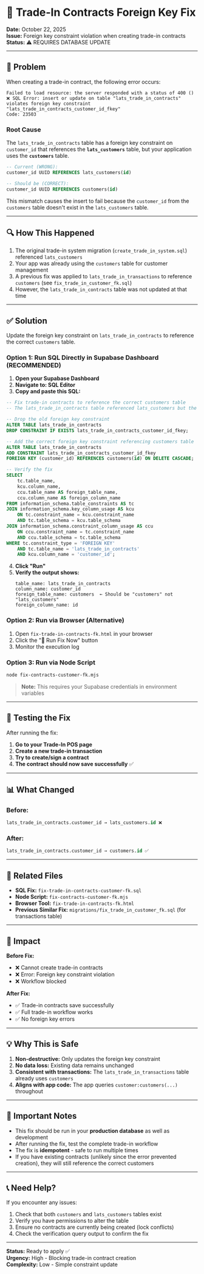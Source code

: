 # 🔧 Trade-In Contracts Foreign Key Fix

**Date:** October 22, 2025  
**Issue:** Foreign key constraint violation when creating trade-in contracts  
**Status:** ⚠️ REQUIRES DATABASE UPDATE

---

## 🐛 Problem

When creating a trade-in contract, the following error occurs:

```
Failed to load resource: the server responded with a status of 400 ()
❌ SQL Error: insert or update on table "lats_trade_in_contracts" violates foreign key constraint "lats_trade_in_contracts_customer_id_fkey"
Code: 23503
```

### Root Cause

The `lats_trade_in_contracts` table has a foreign key constraint on `customer_id` that references the **`lats_customers`** table, but your application uses the **`customers`** table.

```sql
-- Current (WRONG):
customer_id UUID REFERENCES lats_customers(id)

-- Should be (CORRECT):
customer_id UUID REFERENCES customers(id)
```

This mismatch causes the insert to fail because the `customer_id` from the `customers` table doesn't exist in the `lats_customers` table.

---

## 🔍 How This Happened

1. The original trade-in system migration (`create_trade_in_system.sql`) referenced `lats_customers`
2. Your app was already using the `customers` table for customer management
3. A previous fix was applied to `lats_trade_in_transactions` to reference `customers` (see `fix_trade_in_customer_fk.sql`)
4. However, the `lats_trade_in_contracts` table was not updated at that time

---

## ✅ Solution

Update the foreign key constraint on `lats_trade_in_contracts` to reference the correct `customers` table.

### Option 1: Run SQL Directly in Supabase Dashboard (RECOMMENDED)

1. **Open your Supabase Dashboard**
2. **Navigate to: SQL Editor**
3. **Copy and paste this SQL:**

```sql
-- Fix trade-in contracts to reference the correct customers table
-- The lats_trade_in_contracts table referenced lats_customers but the app uses customers table

-- Drop the old foreign key constraint
ALTER TABLE lats_trade_in_contracts 
DROP CONSTRAINT IF EXISTS lats_trade_in_contracts_customer_id_fkey;

-- Add the correct foreign key constraint referencing customers table
ALTER TABLE lats_trade_in_contracts 
ADD CONSTRAINT lats_trade_in_contracts_customer_id_fkey 
FOREIGN KEY (customer_id) REFERENCES customers(id) ON DELETE CASCADE;

-- Verify the fix
SELECT 
    tc.table_name,
    kcu.column_name,
    ccu.table_name AS foreign_table_name,
    ccu.column_name AS foreign_column_name
FROM information_schema.table_constraints AS tc
JOIN information_schema.key_column_usage AS kcu
    ON tc.constraint_name = kcu.constraint_name
    AND tc.table_schema = kcu.table_schema
JOIN information_schema.constraint_column_usage AS ccu
    ON ccu.constraint_name = tc.constraint_name
    AND ccu.table_schema = tc.table_schema
WHERE tc.constraint_type = 'FOREIGN KEY'
    AND tc.table_name = 'lats_trade_in_contracts'
    AND kcu.column_name = 'customer_id';
```

4. **Click "Run"**
5. **Verify the output shows:**
   ```
   table_name: lats_trade_in_contracts
   column_name: customer_id
   foreign_table_name: customers  ← Should be "customers" not "lats_customers"
   foreign_column_name: id
   ```

### Option 2: Run via Browser (Alternative)

1. Open `fix-trade-in-contracts-fk.html` in your browser
2. Click the "🚀 Run Fix Now" button
3. Monitor the execution log

### Option 3: Run via Node Script

```bash
node fix-contracts-customer-fk.mjs
```

> **Note:** This requires your Supabase credentials in environment variables

---

## 🧪 Testing the Fix

After running the fix:

1. **Go to your Trade-In POS page**
2. **Create a new trade-in transaction**
3. **Try to create/sign a contract**
4. **The contract should now save successfully** ✅

---

## 📊 What Changed

### Before:
```sql
lats_trade_in_contracts.customer_id → lats_customers.id ❌
```

### After:
```sql
lats_trade_in_contracts.customer_id → customers.id ✅
```

---

## 🔗 Related Files

- **SQL Fix:** `fix-trade-in-contracts-customer-fk.sql`
- **Node Script:** `fix-contracts-customer-fk.mjs`
- **Browser Tool:** `fix-trade-in-contracts-fk.html`
- **Previous Similar Fix:** `migrations/fix_trade_in_customer_fk.sql` (for transactions table)

---

## 🎯 Impact

**Before Fix:**
- ❌ Cannot create trade-in contracts
- ❌ Error: Foreign key constraint violation
- ❌ Workflow blocked

**After Fix:**
- ✅ Trade-in contracts save successfully
- ✅ Full trade-in workflow works
- ✅ No foreign key errors

---

## 💡 Why This is Safe

1. **Non-destructive:** Only updates the foreign key constraint
2. **No data loss:** Existing data remains unchanged
3. **Consistent with transactions:** The `lats_trade_in_transactions` table already uses `customers`
4. **Aligns with app code:** The app queries `customer:customers(...)` throughout

---

## 🚨 Important Notes

- This fix should be run in your **production database** as well as development
- After running the fix, test the complete trade-in workflow
- The fix is **idempotent** - safe to run multiple times
- If you have existing contracts (unlikely since the error prevented creation), they will still reference the correct customers

---

## 📞 Need Help?

If you encounter any issues:

1. Check that both `customers` and `lats_customers` tables exist
2. Verify you have permissions to alter the table
3. Ensure no contracts are currently being created (lock conflicts)
4. Check the verification query output to confirm the fix

---

**Status:** Ready to apply ✅  
**Urgency:** High - Blocking trade-in contract creation  
**Complexity:** Low - Simple constraint update

